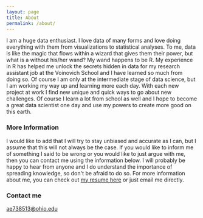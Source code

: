 ```yaml
---
layout: page
title: About
permalink: /about/
---
```



I am a huge data enthusiast. I love data of many forms and love doing everything with them from visualizations to statistical analyses. To me, data is like the magic that flows within a wizard that gives them their power, but what is a without his/her wand? My wand happens to be R. My experience in R has helped me unlock the secrets hidden in data for my research assistant job at the Voinovich School and I have learned so much from doing so. Of course I am only at the intermediate stage of data science, but I am working my way up and learning more each day. With each new project at work I find new unique and quick ways to go about new challenges. Of course I learn a lot from school as well and I hope to become a great data scientist one day and use my powers to create more good on this earth.

### More Information

I would like to add that I will try to stay unbiased and accurate as I can, but I assume that this will not always be the case. If you would like to inform me of something I said to be wrong or you would like to just argue with me, then you can contact me using the information below. I will probably be happy to hear from anyone and I do understand the importance of spreading knowledge, so don't be afraid to do so. For more information about me, you can check out <a href="resume" target="_blank">my resume here</a> or just email me directly.

### Contact me

[ae738513@ohio.edu](mailto:ae738513@ohio.edu)
